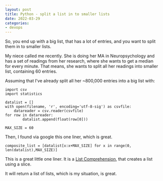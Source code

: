 ```yaml
---
layout: post
title: Python - split a list in to smaller lists
date: 2022-03-29
categories:
- devops
---
```


So, you end up with a big list, that has a lot of entries, and you want to split them in to smaller lists. 
<!--more-->
My niece called me recently. She is doing her MA in Neuropsychology and has a set of readings from her research, where she wants to get a median for every minute. That means, she wants to split all her readings into smaller list, containing 60 entries. 

Assuming that I've already split all her ~800,000 entries into a big list with:

    import csv
    import statistics 

    datalist = []
    with open(filename, 'r', encoding='utf-8-sig') as csvfile:
        datareader = csv.reader(csvfile)
	for row in datareader:
            datalist.append(float(row[0]))

    MAX_SIZE = 60

Then, I found via google this one liner, which is great.

    composite_list = [datalist[x:x+MAX_SIZE] for x in range(0, len(datalist),MAX_SIZE)]

This is a great little one liner. It is a [List Comprehension](https://docs.python.org/3/tutorial/datastructures.html#list-comprehensions), that creates a list using a slice. 

It will return a list of lists, which is my situation, is great. 
